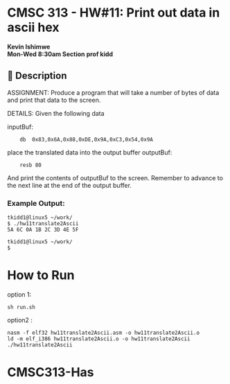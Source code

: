 # CMSC 313 - HW#11: Print out data in ascii hex
**Kevin Ishimwe**  
**Mon-Wed 8:30am Section prof kidd**

## 🔧 Description
ASSIGNMENT: Produce a program that will take a number of bytes of data and print that data to the screen.
 
DETAILS: Given the following data
 
inputBuf:
```
    db  0x83,0x6A,0x88,0xDE,0x9A,0xC3,0x54,0x9A 
```

place the translated data into the output buffer
outputBuf:
```
    resb 80 
```
 
And print the contents of outputBuf to the screen. Remember to advance to the next line at the end of the output buffer.
 
### Example Output:

 ```
 tkidd1@linux5 ~/work/ 
$ ./hw11translate2Ascii
5A 6C 0A 1B 2C 3D 4E 5F
 
tkidd1@linux5 ~/work/ 
$
```

# How to Run
option 1:
``` 
sh run.sh
```
option2 :
```
nasm -f elf32 hw11translate2Ascii.asm -o hw11translate2Ascii.o
ld -m elf_i386 hw11translate2Ascii.o -o hw11translate2Ascii
./hw11translate2Ascii
```



# CMSC313-Has
